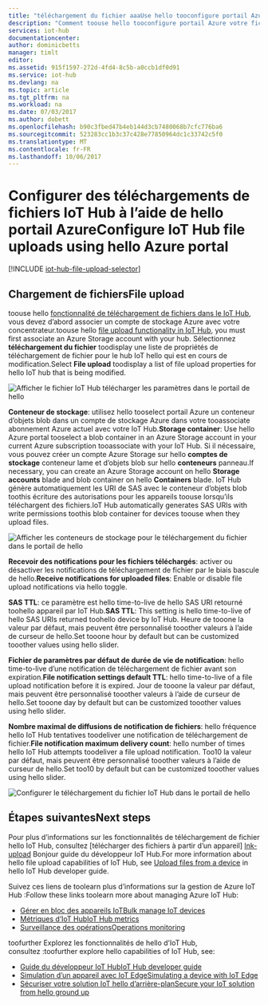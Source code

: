 ```yaml
---
title: "téléchargement du fichier aaaUse hello tooconfigure portail Azure | Documents Microsoft"
description: "Comment toouse hello tooconfigure portail Azure votre fichier tooenable de hub IoT télécharge à partir d’appareils connectés. Inclut des informations sur la configuration du compte de stockage Azure hello destination."
services: iot-hub
documentationcenter: 
author: dominicbetts
manager: timlt
editor: 
ms.assetid: 915f1597-272d-4fd4-8c5b-a0ccb1df0d91
ms.service: iot-hub
ms.devlang: na
ms.topic: article
ms.tgt_pltfrm: na
ms.workload: na
ms.date: 07/03/2017
ms.author: dobett
ms.openlocfilehash: b90c3fbed47b4eb144d3cb7480068b7cfc776ba6
ms.sourcegitcommit: 523283cc1b3c37c428e77850964dc1c33742c5f0
ms.translationtype: MT
ms.contentlocale: fr-FR
ms.lasthandoff: 10/06/2017
---
```

# <a name="configure-iot-hub-file-uploads-using-hello-azure-portal"></a><span data-ttu-id="510d1-104">Configurer des téléchargements de fichiers IoT Hub à l’aide de hello portail Azure</span><span class="sxs-lookup"><span data-stu-id="510d1-104">Configure IoT Hub file uploads using hello Azure portal</span></span>

[!INCLUDE [iot-hub-file-upload-selector](../../includes/iot-hub-file-upload-selector.md)]

## <a name="file-upload"></a><span data-ttu-id="510d1-105">Chargement de fichiers</span><span class="sxs-lookup"><span data-stu-id="510d1-105">File upload</span></span>

<span data-ttu-id="510d1-106">toouse hello [fonctionnalité de téléchargement de fichiers dans le IoT Hub][lnk-upload], vous devez d’abord associer un compte de stockage Azure avec votre concentrateur.</span><span class="sxs-lookup"><span data-stu-id="510d1-106">toouse hello [file upload functionality in IoT Hub][lnk-upload], you must first associate an Azure Storage account with your hub.</span></span> <span data-ttu-id="510d1-107">Sélectionnez **téléchargement du fichier** toodisplay une liste de propriétés de téléchargement de fichier pour le hub IoT hello qui est en cours de modification.</span><span class="sxs-lookup"><span data-stu-id="510d1-107">Select **File upload** toodisplay a list of file upload properties for hello IoT hub that is being modified.</span></span>

![Afficher le fichier IoT Hub télécharger les paramètres dans le portail de hello][13]

<span data-ttu-id="510d1-109">**Conteneur de stockage**: utilisez hello tooselect portail Azure un conteneur d’objets blob dans un compte de stockage Azure dans votre tooassociate abonnement Azure actuel avec votre IoT Hub.</span><span class="sxs-lookup"><span data-stu-id="510d1-109">**Storage container**: Use hello Azure portal tooselect a blob container in an Azure Storage account in your current Azure subscription tooassociate with your IoT Hub.</span></span> <span data-ttu-id="510d1-110">Si il nécessaire, vous pouvez créer un compte Azure Storage sur hello **comptes de stockage** conteneur lame et d’objets blob sur hello **conteneurs** panneau.</span><span class="sxs-lookup"><span data-stu-id="510d1-110">If necessary, you can create an Azure Storage account on hello **Storage accounts** blade and blob container on hello **Containers** blade.</span></span> <span data-ttu-id="510d1-111">IoT Hub génère automatiquement les URI de SAS avec le conteneur d’objets blob toothis écriture des autorisations pour les appareils toouse lorsqu’ils téléchargent des fichiers.</span><span class="sxs-lookup"><span data-stu-id="510d1-111">IoT Hub automatically generates SAS URIs with write permissions toothis blob container for devices toouse when they upload files.</span></span>

![Afficher les conteneurs de stockage pour le téléchargement du fichier dans le portail de hello][14]

<span data-ttu-id="510d1-113">**Recevoir des notifications pour les fichiers téléchargés**: activer ou désactiver les notifications de téléchargement de fichier par le biais bascule de hello.</span><span class="sxs-lookup"><span data-stu-id="510d1-113">**Receive notifications for uploaded files**: Enable or disable file upload notifications via hello toggle.</span></span>

<span data-ttu-id="510d1-114">**SAS TTL**: ce paramètre est hello time-to-live de hello SAS URI retourné toohello appareil par IoT Hub.</span><span class="sxs-lookup"><span data-stu-id="510d1-114">**SAS TTL**: This setting is hello time-to-live of hello SAS URIs returned toohello device by IoT Hub.</span></span> <span data-ttu-id="510d1-115">Heure de tooone la valeur par défaut, mais peuvent être personnalisé tooother valeurs à l’aide de curseur de hello.</span><span class="sxs-lookup"><span data-stu-id="510d1-115">Set tooone hour by default but can be customized tooother values using hello slider.</span></span>

<span data-ttu-id="510d1-116">**Fichier de paramètres par défaut de durée de vie de notification**: hello time-to-live d’une notification de téléchargement de fichier avant son expiration.</span><span class="sxs-lookup"><span data-stu-id="510d1-116">**File notification settings default TTL**: hello time-to-live of a file upload notification before it is expired.</span></span> <span data-ttu-id="510d1-117">Jour de tooone la valeur par défaut, mais peuvent être personnalisé tooother valeurs à l’aide de curseur de hello.</span><span class="sxs-lookup"><span data-stu-id="510d1-117">Set tooone day by default but can be customized tooother values using hello slider.</span></span>

<span data-ttu-id="510d1-118">**Nombre maximal de diffusions de notification de fichiers**: hello fréquence hello IoT Hub tentatives toodeliver une notification de téléchargement de fichier.</span><span class="sxs-lookup"><span data-stu-id="510d1-118">**File notification maximum delivery count**: hello number of times hello IoT Hub attempts toodeliver a file upload notification.</span></span> <span data-ttu-id="510d1-119">Too10 la valeur par défaut, mais peuvent être personnalisé tooother valeurs à l’aide de curseur de hello.</span><span class="sxs-lookup"><span data-stu-id="510d1-119">Set too10 by default but can be customized tooother values using hello slider.</span></span>

![Configurer le téléchargement du fichier IoT Hub dans le portail de hello][15]

## <a name="next-steps"></a><span data-ttu-id="510d1-121">Étapes suivantes</span><span class="sxs-lookup"><span data-stu-id="510d1-121">Next steps</span></span>

<span data-ttu-id="510d1-122">Pour plus d’informations sur les fonctionnalités de téléchargement de fichier hello IoT Hub, consultez [télécharger des fichiers à partir d’un appareil] [ lnk-upload] Bonjour guide du développeur IoT Hub.</span><span class="sxs-lookup"><span data-stu-id="510d1-122">For more information about hello file upload capabilities of IoT Hub, see [Upload files from a device][lnk-upload] in hello IoT Hub developer guide.</span></span>

<span data-ttu-id="510d1-123">Suivez ces liens de toolearn plus d’informations sur la gestion de Azure IoT Hub :</span><span class="sxs-lookup"><span data-stu-id="510d1-123">Follow these links toolearn more about managing Azure IoT Hub:</span></span>

* <span data-ttu-id="510d1-124">[Gérer en bloc des appareils IoT][lnk-bulk]</span><span class="sxs-lookup"><span data-stu-id="510d1-124">[Bulk manage IoT devices][lnk-bulk]</span></span>
* <span data-ttu-id="510d1-125">[Métriques d’IoT Hub][lnk-metrics]</span><span class="sxs-lookup"><span data-stu-id="510d1-125">[IoT Hub metrics][lnk-metrics]</span></span>
* <span data-ttu-id="510d1-126">[Surveillance des opérations][lnk-monitor]</span><span class="sxs-lookup"><span data-stu-id="510d1-126">[Operations monitoring][lnk-monitor]</span></span>

<span data-ttu-id="510d1-127">toofurther Explorez les fonctionnalités de hello d’IoT Hub, consultez :</span><span class="sxs-lookup"><span data-stu-id="510d1-127">toofurther explore hello capabilities of IoT Hub, see:</span></span>

* <span data-ttu-id="510d1-128">[Guide du développeur IoT Hub][lnk-devguide]</span><span class="sxs-lookup"><span data-stu-id="510d1-128">[IoT Hub developer guide][lnk-devguide]</span></span>
* <span data-ttu-id="510d1-129">[Simulation d’un appareil avec IoT Edge][lnk-iotedge]</span><span class="sxs-lookup"><span data-stu-id="510d1-129">[Simulating a device with IoT Edge][lnk-iotedge]</span></span>
* <span data-ttu-id="510d1-130">[Sécuriser votre solution IoT hello d’arrière-plan][lnk-securing]</span><span class="sxs-lookup"><span data-stu-id="510d1-130">[Secure your IoT solution from hello ground up][lnk-securing]</span></span>

[13]: ./media/iot-hub-configure-file-upload/file-upload-settings.png
[14]: ./media/iot-hub-configure-file-upload/file-upload-container-selection.png
[15]: ./media/iot-hub-configure-file-upload/file-upload-selected-container.png

[lnk-upload]: iot-hub-devguide-file-upload.md

[lnk-bulk]: iot-hub-bulk-identity-mgmt.md
[lnk-metrics]: iot-hub-metrics.md
[lnk-monitor]: iot-hub-operations-monitoring.md

[lnk-devguide]: iot-hub-devguide.md
[lnk-iotedge]: iot-hub-linux-iot-edge-simulated-device.md
[lnk-securing]: iot-hub-security-ground-up.md
